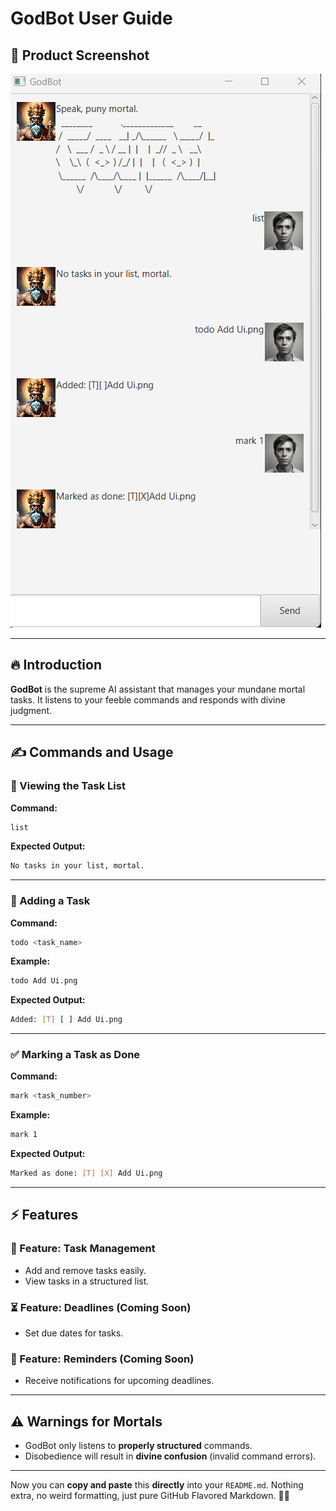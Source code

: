 # GodBot User Guide  

## 📸 Product Screenshot  
![GodBot UI](Ui.png)  

---

## 🔥 Introduction  
**GodBot** is the supreme AI assistant that manages your mundane mortal tasks. It listens to your feeble commands and responds with divine judgment.  

---

## ✍️ Commands and Usage  

### 📜 Viewing the Task List  
**Command:**  
```sh
list
```
**Expected Output:**  
```sh
No tasks in your list, mortal.
```

---

### 📌 Adding a Task  
**Command:**  
```sh
todo <task_name>
```
**Example:**  
```sh
todo Add Ui.png
```
**Expected Output:**  
```sh
Added: [T] [ ] Add Ui.png
```

---

### ✅ Marking a Task as Done  
**Command:**  
```sh
mark <task_number>
```
**Example:**  
```sh
mark 1
```
**Expected Output:**  
```sh
Marked as done: [T] [X] Add Ui.png
```

---

## ⚡ Features  

### 📍 Feature: Task Management  
- Add and remove tasks easily.  
- View tasks in a structured list.  

### ⏳ Feature: Deadlines (Coming Soon)  
- Set due dates for tasks.  

### 🔔 Feature: Reminders (Coming Soon)  
- Receive notifications for upcoming deadlines.  

---

## ⚠️ **Warnings for Mortals**  
- GodBot only listens to **properly structured** commands.  
- Disobedience will result in **divine confusion** (invalid command errors).  

---

Now you can **copy and paste** this **directly** into your `README.md`. Nothing extra, no weird formatting, just pure GitHub Flavored Markdown. 🚀🔥

